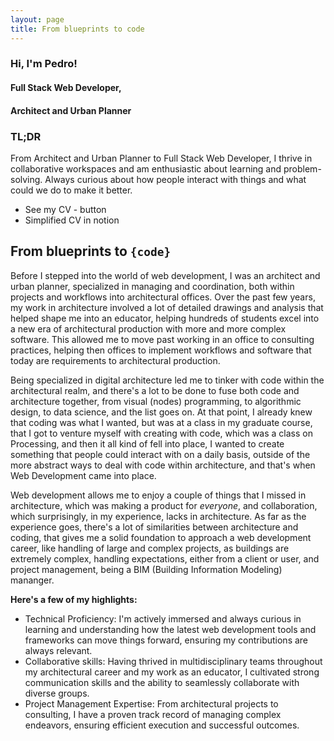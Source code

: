 ```yaml
---
layout: page
title: From blueprints to code
---
```

### Hi, I'm <span class="orange">Pedro!</span>
#### <span class="purple">Full Stack Web Developer,</span>
#### <span class="purple">Architect and Urban Planner</span>


<div class="line-break"></div>

<h3 class="orange fw-500">TL;DR</h3>

From Architect and Urban Planner to Full Stack Web Developer, I thrive in collaborative workspaces and am enthusiastic about learning and problem-solving. Always curious about how people interact with things and what could we do to make it better.
- See my CV - button
- Simplified CV in notion
<div class="line-break"></div>


## From <span class="blue">blueprints</span> to <code class="red mono">{code}</code>



Before I stepped into the world of web development, I was an architect and urban planner, specialized in managing and coordination, both within projects and workflows into architectural offices. Over the past few years, my work in architecture involved a lot of detailed drawings and analysis that helped shape me into an educator, helping hundreds of students excel into a new era of architectural production with more and more complex software. This allowed me to move past working in an office to consulting practices, helping then offices to implement workflows and software that today are requirements to architectural production.


Being specialized in digital architecture led me to tinker with code within the architectural realm, and there's a lot to be done to fuse both code and architecture together, from visual (nodes) programming, to algorithmic design, to data science, and the list goes on. At that point, I already knew that coding was what I wanted, but was at a class in my graduate course, that I got to venture myself with creating with code, which was a class on Processing, and then it all kind of fell into place, I wanted to create something that people could interact with on a daily basis, outside of the more abstract ways to deal with code within architecture, and that's when Web Development came into place.


Web development allows me to enjoy a couple of things that I missed in architecture, which was making a product for *everyone*, and collaboration, which surprisingly, in my experience, lacks in architecture. As far as the experience goes, there's a lot of similarities between architecture and coding, that gives me a solid foundation to approach a web development career, like handling of large and complex projects, as buildings are extremely complex, handling expectations, either from a client or user, and project management, being a BIM (Building Information Modeling) mananger. 

**Here's a few of my highlights:**
- <span class="orange">Technical Proficiency:</span> I'm actively immersed and always curious in learning and understanding how the latest web development tools and frameworks can move things forward, ensuring my contributions are always relevant.
- <span class="orange">Collaborative skills:</span> Having thrived in multidisciplinary teams throughout my architectural career and my work as an educator, I cultivated strong communication skills and the ability to seamlessly collaborate with diverse groups.
- <span class="orange">Project Management Expertise:</span> From architectural projects to consulting, I have a proven track record of managing complex endeavors, ensuring efficient execution and successful outcomes.
